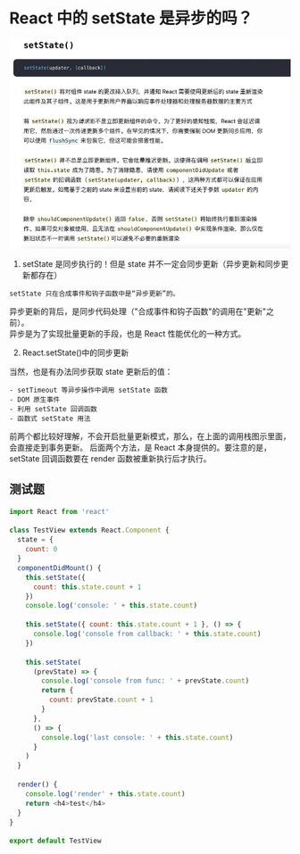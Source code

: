 # React 中的 setState 是异步的吗？

![setState](../images/setState.webp)

1. setState 是同步执行的！但是 state 并不一定会同步更新（异步更新和同步更新都存在）

```
setState 只在合成事件和钩子函数中是“异步更新”的。
```

异步更新的背后，是同步代码处理（"合成事件和钩子函数"的调用在"更新"之前）。  
异步是为了实现批量更新的手段，也是 React 性能优化的一种方式。

2. React.setState()中的同步更新

当然，也是有办法同步获取 state 更新后的值：

```
- setTimeout 等异步操作中调用 setState 函数
- DOM 原生事件
- 利用 setState 回调函数
- 函数式 setState 用法
```

前两个都比较好理解，不会开启批量更新模式，那么，在上面的调用栈图示里面，会直接走到事务更新。
后面两个方法，是 React 本身提供的。要注意的是，setState 回调函数要在 render 函数被重新执行后才执行。

## 测试题

```js
import React from 'react'

class TestView extends React.Component {
  state = {
    count: 0
  }
  componentDidMount() {
    this.setState({
      count: this.state.count + 1
    })
    console.log('console: ' + this.state.count)

    this.setState({ count: this.state.count + 1 }, () => {
      console.log('console from callback: ' + this.state.count)
    })

    this.setState(
      (prevState) => {
        console.log('console from func: ' + prevState.count)
        return {
          count: prevState.count + 1
        }
      },
      () => {
        console.log('last console: ' + this.state.count)
      }
    )
  }

  render() {
    console.log('render' + this.state.count)
    return <h4>test</h4>
  }
}

export default TestView
```
